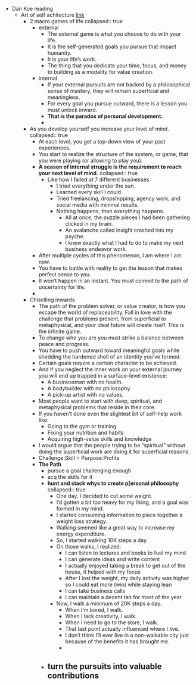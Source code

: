 - Dan Koe reading
	- Art of self achitecture [link](https://thedankoe.com/the-art-of-self-architecture-how-to-change-who-you-are/?utm_source=pocket_reader)
		- 2 macro games of life
		  collapsed:: true
			- external
				- The external game is what you choose to do with your life.
				- It is the self-generated goals you pursue that impact humanity.
				- It is your life’s work.
				- The thing that you dedicate your time, focus, and money to building as a modality for value creation.
			- internal
				- If your external pursuits are not backed by a philosophical sense of mastery, they will remain superficial and meaningless.
				- For every goal you pursue outward, there is a lesson you must unlock inward.
				- **That is the paradox of personal development.**
				-
		- As you develop yourself you increase your level of mind.
		  collapsed:: true
			- At each level, you get a top-down view of your past experiences.
			- You start to realize the structure of the system, or game, that you were playing (or allowing to play you).
			- **A season of internal struggle is the requirement to reach your next level of mind.**
			  collapsed:: true
				- Like how I failed at 7 different businesses.
					- I tried everything under the sun.
					- Learned every skill I could.
					- Tried freelancing, dropshipping, agency work, and social media with minimal results.
					- Nothing happens, then everything happens.
						- All at once, the puzzle pieces I had been gathering clicked in my brain.
						- An avalanche called insight crashed into my psyche.
						- I knew exactly what I had to do to make my next business endeavor work.
			- After multiple cycles of this phenomenon, I am where I am now.
			- You have to battle with reality to get the lesson that makes perfect sense to you.
			- It won’t happen in an instant. You must commit to the path of uncertainty for life.
			-
		- Chiselling inwards
			- The path of the problem solver, or value creator, is how you escape the world of replaceability. Fall in love with the challenge that problems present, from superficial to metaphysical, and your ideal future will create itself. This is the infinite game.
			- To change who you are you must strike a balance between peace and progress.
			- You have to push outward toward meaningful goals while shedding the hardened shell of an identity you’ve formed.
			- Certain goals require a certain character to be achieved.
			- And if you neglect the inner work on your external journey you will end up trapped in a surface-level existence:
				- A businessman with no health.
				- A bodybuilder with no philosophy.
				- A pick-up artist with no values.
			- Most people want to start with deep, spiritual, and metaphysical problems that reside in their core.
			- If you haven’t done even the slightest bit of self-help work like:
				- Going to the gym or training
				- Fixing your nutrition and habits
				- Acquiring high-value skills and knowledge
			- I would argue that the people trying to be “spiritual” without doing the superficial work are doing it for superficial reasons.
			- Challenge:Skill = Purpose:Profits
			- **The Path**
				- pursue a goal challenging enough
				- acq the skills for it
				- **hunt and stack whys to create p[ersonal philosophy**
				  collapsed:: true
					- One day, I decided to cut some weight.
					- I’d gotten a bit too heavy for my liking, and a goal was formed in my mind.
					- I started consuming information to piece together a weight loss strategy.
					- Walking seemed like a great way to increase my energy expenditure.
					- So, I started walking 10K steps a day.
					- On those walks, I realized:
						- I can listen to lectures and books to fuel my mind
						- I can generate ideas and write content
						- I actually enjoyed taking a break to get out of the house, it helped with my focus
						- After I lost the weight, my daily activity was higher so I could eat more (win) while staying lean
						- I can take business calls
						- I can maintain a decent tan for most of the year
					- Now, I walk a minimum of 20K steps a day.
						- When I’m bored, I walk.
						- When I lack creativity, I walk.
						- When I need to go to the store, I walk.
						- That last point actually influenced where I live.
						- I don’t think I’ll ever live in a non-walkable city just because of the benefits it has brought me.
						-
				- turn the pursuits into valuable contributions
					-